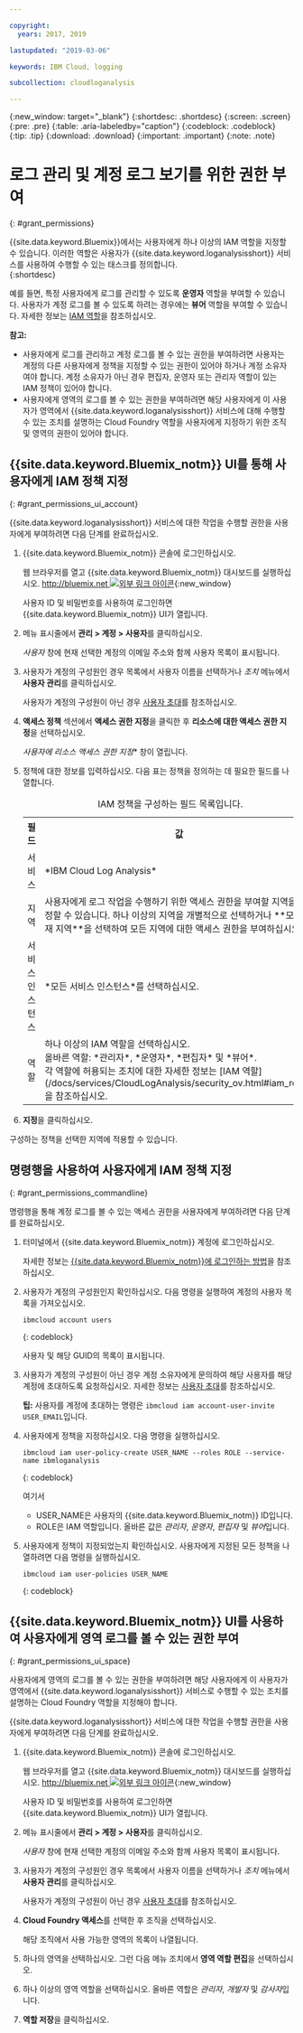 ```yaml
---

copyright:
  years: 2017, 2019

lastupdated: "2019-03-06"

keywords: IBM Cloud, logging

subcollection: cloudloganalysis

---
```


{:new_window: target="_blank"}
{:shortdesc: .shortdesc}
{:screen: .screen}
{:pre: .pre}
{:table: .aria-labeledby="caption"}
{:codeblock: .codeblock}
{:tip: .tip}
{:download: .download}
{:important: .important}
{:note: .note}

# 로그 관리 및 계정 로그 보기를 위한 권한 부여
{: #grant_permissions}

{{site.data.keyword.Bluemix}}에서는 사용자에게 하나 이상의 IAM 역할을 지정할 수 있습니다. 이러한 역할은 사용자가 {{site.data.keyword.loganalysisshort}} 서비스를 사용하여 수행할 수 있는 태스크를 정의합니다.  
{:shortdesc}

예를 들면, 특정 사용자에게 로그를 관리할 수 있도록 **운영자** 역할을 부여할 수 있습니다. 사용자가 계정 로그를 볼 수 있도록 하려는 경우에는 **뷰어** 역할을 부여할 수 있습니다. 자세한 정보는 [IAM 역할](/docs/services/CloudLogAnalysis/security_ov.html#iam_roles)을 참조하십시오.

**참고:** 

* 사용자에게 로그를 관리하고 계정 로그를 볼 수 있는 권한을 부여하려면 사용자는 계정의 다른 사용자에게 정책을 지정할 수 있는 권한이 있어야 하거나 계정 소유자여야 합니다. 계정 소유자가 아닌 경우 편집자, 운영자 또는 관리자 역할이 있는 IAM 정책이 있어야 합니다.
* 사용자에게 영역의 로그를 볼 수 있는 권한을 부여하려면 해당 사용자에게 이 사용자가 영역에서 {{site.data.keyword.loganalysisshort}} 서비스에 대해 수행할 수 있는 조치를 설명하는 Cloud Foundry 역할을 사용자에게 지정하기 위한 조직 및 영역의 권한이 있어야 합니다. 

## {{site.data.keyword.Bluemix_notm}} UI를 통해 사용자에게 IAM 정책 지정
{: #grant_permissions_ui_account}

{{site.data.keyword.loganalysisshort}} 서비스에 대한 작업을 수행할 권한을 사용자에게 부여하려면 다음 단계를 완료하십시오.

1. {{site.data.keyword.Bluemix_notm}} 콘솔에 로그인하십시오.

    웹 브라우저를 열고 {{site.data.keyword.Bluemix_notm}} 대시보드를 실행하십시오. [http://bluemix.net ![외부 링크 아이콘](../../../icons/launch-glyph.svg "외부 링크 아이콘")](http://bluemix.net){:new_window}
	
	사용자 ID 및 비밀번호를 사용하여 로그인하면 {{site.data.keyword.Bluemix_notm}} UI가 열립니다.

2. 메뉴 표시줄에서 **관리 > 계정 > 사용자**를 클릭하십시오. 

    *사용자* 창에 현재 선택한 계정의 이메일 주소와 함께 사용자 목록이 표시됩니다.
	
3. 사용자가 계정의 구성원인 경우 목록에서 사용자 이름을 선택하거나 *조치* 메뉴에서 **사용자 관리**를 클릭하십시오.

    사용자가 계정의 구성원이 아닌 경우 [사용자 초대](/docs/iam/iamuserinv.html#iamuserinv)를 참조하십시오.

4. **액세스 정책** 섹션에서 **액세스 권한 지정**을 클릭한 후 **리소스에 대한 액세스 권한 지정**을 선택하십시오.

    *사용자에 리소스 액세스 권한 지정** 창이 열립니다.

5. 정책에 대한 정보를 입력하십시오. 다음 표는 정책을 정의하는 데 필요한 필드를 나열합니다. 

    <table>
	  <caption>IAM 정책을 구성하는 필드 목록입니다.</caption>
	  <tr>
	    <th>필드</th>
		<th>값</th>
	  </tr>
	  <tr>
	    <td>서비스</td>
		<td>*IBM Cloud Log Analysis*</td>
	  </tr>	  
	  <tr>
	    <td>지역</td>
		<td>사용자에게 로그 작업을 수행하기 위한 액세스 권한을 부여할 지역을 지정할 수 있습니다. 하나 이상의 지역을 개별적으로 선택하거나 **모든 현재 지역**을 선택하여 모든 지역에 대한 액세스 권한을 부여하십시오.</td>
	  </tr>
	  <tr>
	    <td>서비스 인스턴스</td>
		<td>*모든 서비스 인스턴스*를 선택하십시오.</td>
	  </tr>
	  <tr>
	    <td>역할</td>
		<td>하나 이상의 IAM 역할을 선택하십시오. <br>올바른 역할: *관리자*, *운영자*, *편집자* 및 *뷰어*. <br>각 역할에 허용되는 조치에 대한 자세한 정보는 [IAM 역할](/docs/services/CloudLogAnalysis/security_ov.html#iam_roles)을 참조하십시오.
		</td>
	  </tr>
     </table>
	
6. **지정**을 클릭하십시오.
	
구성하는 정책을 선택한 지역에 적용할 수 있습니다. 


## 명령행을 사용하여 사용자에게 IAM 정책 지정
{: #grant_permissions_commandline}

명령행을 통해 계정 로그를 볼 수 있는 액세스 권한을 사용자에게 부여하려면 다음 단계를 완료하십시오.

1. 터미널에서 {{site.data.keyword.Bluemix_notm}} 계정에 로그인하십시오. 

    자세한 정보는 [{{site.data.keyword.Bluemix_notm}}에 로그인하는 방법](/docs/services/CloudLogAnalysis/qa/cli_qa.html#login)을 참조하십시오.

2. 사용자가 계정의 구성원인지 확인하십시오. 다음 명령을 실행하여 계정의 사용자 목록을 가져오십시오.

    ```
	ibmcloud account users
	```
    {: codeblock}	

	사용자 및 해당 GUID의 목록이 표시됩니다.

3. 사용자가 계정의 구성원이 아닌 경우 계정 소유자에게 문의하여 해당 사용자를 해당 계정에 초대하도록 요청하십시오. 자세한 정보는 [사용자 초대](/docs/iam/iamuserinv.html#iamuserinv)를 참조하십시오.

    **팁:** 사용자를 계정에 초대하는 명령은 `ibmcloud iam account-user-invite USER_EMAIL`입니다.
		
4. 사용자에게 정책을 지정하십시오. 다음 명령을 실행하십시오.

    ```
    ibmcloud iam user-policy-create USER_NAME --roles ROLE --service-name ibmloganalysis
	```
	{: codeblock}

	여기서
    * USER_NAME은 사용자의 {{site.data.keyword.Bluemix_notm}} ID입니다.
	* ROLE은 IAM 역할입니다. 올바른 값은 *관리자*, *운영자*, *편집자* 및 *뷰어*입니다.

5. 사용자에게 정책이 지정되었는지 확인하십시오. 사용자에게 지정된 모든 정책을 나열하려면 다음 명령을 실행하십시오.

    ```
    ibmcloud iam user-policies USER_NAME
	```
	{: codeblock}




## {{site.data.keyword.Bluemix_notm}} UI를 사용하여 사용자에게 영역 로그를 볼 수 있는 권한 부여
{: #grant_permissions_ui_space}

사용자에게 영역의 로그를 볼 수 있는 권한을 부여하려면 해당 사용자에게 이 사용자가 영역에서 {{site.data.keyword.loganalysisshort}} 서비스로 수행할 수 있는 조치를 설명하는 Cloud Foundry 역할을 지정해야 합니다. 

{{site.data.keyword.loganalysisshort}} 서비스에 대한 작업을 수행할 권한을 사용자에게 부여하려면 다음 단계를 완료하십시오.

1. {{site.data.keyword.Bluemix_notm}} 콘솔에 로그인하십시오.

    웹 브라우저를 열고 {{site.data.keyword.Bluemix_notm}} 대시보드를 실행하십시오. [http://bluemix.net ![외부 링크 아이콘](../../../icons/launch-glyph.svg "외부 링크 아이콘")](http://bluemix.net){:new_window}
	
	사용자 ID 및 비밀번호를 사용하여 로그인하면 {{site.data.keyword.Bluemix_notm}} UI가 열립니다.

2. 메뉴 표시줄에서 **관리 > 계정 > 사용자**를 클릭하십시오. 

    *사용자* 창에 현재 선택한 계정의 이메일 주소와 함께 사용자 목록이 표시됩니다.
	
3. 사용자가 계정의 구성원인 경우 목록에서 사용자 이름을 선택하거나 *조치* 메뉴에서 **사용자 관리**를 클릭하십시오.

    사용자가 계정의 구성원이 아닌 경우 [사용자 초대](/docs/iam/iamuserinv.html#iamuserinv)를 참조하십시오.

4. **Cloud Foundry 액세스**를 선택한 후 조직을 선택하십시오.

    해당 조직에서 사용 가능한 영역의 목록이 나열됩니다.

5. 하나의 영역을 선택하십시오. 그런 다음 메뉴 조치에서 **영역 역할 편집**을 선택하십시오.

6. 하나 이상의 영역 역할을 선택하십시오. 올바른 역할은 *관리자*, *개발자* 및 *감사자*입니다.
	
7. **역할 저장**을 클릭하십시오.




